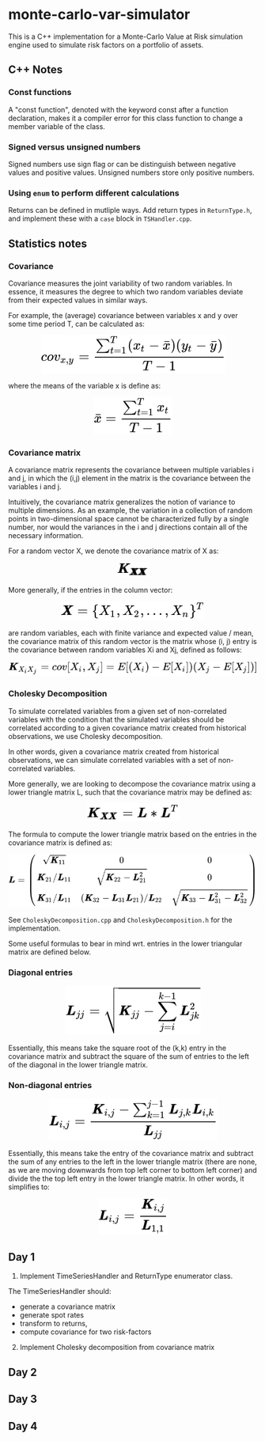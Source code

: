 # monte-carlo-var-simulator

This is a C++ implementation for a Monte-Carlo Value at Risk simulation engine used to simulate risk factors on a portfolio of assets.


## C++ Notes

### Const functions

A "const function", denoted with the keyword const after a function declaration, makes it a compiler error for this class function to change a member variable of the class. 

### Signed versus unsigned numbers

Signed numbers use sign flag or can be distinguish between negative values and positive values. Unsigned numbers store only positive numbers.

### Using `enum` to perform different calculations 

Returns can be defined in mutliple ways. Add return types in `ReturnType.h`, and implement these with a `case` block in `TSHandler.cpp`.

## Statistics notes

### Covariance 

Covariance measures the joint variability of two random variables. In essence, it measures the degree to which two random variables deviate from their expected values in similar ways.

For example, the (average) covariance between variables x and y over some time period T, can be calculated as:

<!-- $$
cov_{x,y} = \frac{\sum_{t=1}^{T}(x_{t} - \bar{x})(y_{t} - \bar{y})}{T - 1} 
$$ --> 

<div align="center"><img src="svg/dY66FRPqp8.svg"/></div>

where the means of the variable x is define as:

<!-- $$
\bar{x} = \frac{\sum_{t=1}^{T}{x_{t}}}{T-1}
$$ --> 

<div align="center"><img src="svg/c4s7H0HgH5.svg"/></div>


### Covariance matrix 

A covariance matrix represents the covariance between multiple variables i and j, in which the (i,j) element in the matrix is the covariance between the variables i and j.

Intuitively, the covariance matrix generalizes the notion of variance to multiple dimensions. As an example, the variation in a collection of random points in two-dimensional space cannot be characterized fully by a single number, nor would the variances in the i and j directions contain all of the necessary information.

For a random vector X, we denote the covariance matrix of X as:

<!-- $$
\pmb{K_{\pmb{XX}}}
$$ --> 

<div align="center"><img src="svg/1NYReOJb0e.svg"/></div>


More generally, if the entries in the column vector:

<!-- $$
\pmb{X} = \{ X_{1}, X_{2}, ..., X_{n} \}^{T}
$$ --> 

<div align="center"><img src="svg/Bl1s3DT9Am.svg"/></div>

are random variables, each with finite variance and expected value / mean, the covariance matrix of this random vector is the matrix whose (i, j) entry is the covariance between random variables Xi and Xj, defined as follows:

<!-- $$
\pmb{K}_{X_{i}X_{j}} = cov[X_{i}, X_{j}] = E[(X_i) - E[X_{i}])(X_{j} - E[X_{j}])]
$$ --> 

<div align="center"><img src="svg/H4dhxGePZv.svg"/></div>


### Cholesky Decomposition

To simulate correlated variables from a given set of non-correlated variables with the condition that the simulated variables should be correlated according to a given covariance matrix created from historical observations, we use Cholesky decomposition. 

In other words, given a covariance matrix created from historical observations, we can simulate correlated variables with a set of non-correlated variables.

More generally, we are looking to decompose the covariance matrix using a lower triangle matrix L, such that the covariance matrix may be defined as:

<!-- $$
\pmb{K}_{\pmb{XX}} = \pmb{L} * \pmb{L}^{T}
$$ --> 

<div align="center"><img src="svg/QENDBL5Yh6.svg"/></div>

The formula to compute the lower triangle matrix based on the entries in the covariance matrix is defined as: 

<!-- $$ 
\pmb{L} = \begin{pmatrix} 
\sqrt{\pmb{K}_{11}} & 0 & 0 \\
\pmb{K}_{21} / \pmb{L}_{11} & \sqrt{\pmb{K}_{22} - \pmb{L}^{2}_{21}} & 0 \\
\pmb{K}_{31} / \pmb{L}_{11} & (\pmb{K}_{32} - \pmb{L}_{31}\pmb{L}_{21}) / \pmb{L}_{22} & \sqrt{\pmb{K}_{33} - \pmb{L}_{31}^{2} - \pmb{L}_{32}^{2}}
\end{pmatrix}
$$ --> 

<div align="center"><img src="svg/nGEGfEWddX.svg"/></div>

See `CholeskyDecomposition.cpp` and `CholeskyDecomposition.h` for the implementation.

Some useful formulas to bear in mind wrt. entries in the lower triangular matrix are defined below.

### Diagonal entries

<!-- $$
\pmb{L}_{jj} = \sqrt{\pmb{K}_{jj} - \sum_{j=i}^{k-1}\pmb{L}_{jk}^{2}}
$$ --> 

<div align="center"><img src="svg/MCtDnbma2k.svg"/></div>

Essentially, this means take the square root of the (k,k) entry in the covariance matrix and subtract the square of the sum of entries to the left of the diagonal in the lower triangle matrix. 

### Non-diagonal entries

<!-- $$
\pmb{L}_{i,j} = \frac{\pmb{K}_{i,j} - \sum_{k=1}^{j-1} \pmb{L}_{j,k} \pmb{L}_{i,k}}{\pmb{L}_{jj}}
$$ --> 

<div align="center"><img src="svg/F47HhzBo2o.svg"/></div>


Essentially, this means take the entry of the covariance matrix and subtract the sum of any entries to the left in the lower triangle matrix (there are none, as we are moving downwards from top left corner to bottom left corner) and divide the the top left entry in the lower triangle matrix. In other words, it simplifies to:

<!-- $$
\pmb{L}_{i,j} = \frac{\pmb{K}_{i,j}} {\pmb{L}_{1,1}}
$$ --> 

<div align="center"><img src="svg/36Tv7OCNAX.svg"/></div>

## Day 1

1. Implement TimeSeriesHandler and ReturnType enumerator class.

The TimeSeriesHandler should:

- generate a covariance matrix 
- generate spot rates 
- transform to returns,
- compute covariance for two risk-factors

2. Implement Cholesky decomposition from covariance matrix 

## Day 2 

## Day 3

## Day 4 